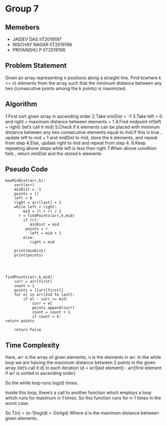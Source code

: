 # Group 7

## Memebers
- JAIDEV DAS IIT2019197
- NISCHAY NAGAR IIT2019196
- PRIYANSHU P IIT2019198

## Problem Statement
Given an array representing n positions along a straight line. Find k(where k <= n) elements from the array such that the minimum distance between any two (consecutive points among the k points) is maximized. 


## Algorithm
1.First sort given array in ascending order
2.Take minDist = -1
3.Take left = 0 and right = maximum distance between elements + 1
4.Find midpoint of(left + right) (let’s call it mid)
5.Check if k elements can be placed with minimum distance between any two consecutive elements equal to mid.If this is true , update left to mid + 1 and midDist to mid, store the k elements, and repeat from step 4.Else, update right to mid and repeat from step 4.
6.Keep repeating above steps while left is less than right
7.When above condition fails , return minDist and the stored k elements 




## Pseudo Code
```
maxMinDist(arr,k):
    sort(arr)
    minDist = -1
    points = []
    left = 0
    right = arr[last] + 1
    while left < right:
        mid = (l + r) / 2
	  r = findPoints(arr,k,mid)
        if (r):
           minDist = mid
	     points = r
           left = mid + 1
        else:
           right = mid
            
    print(minDist)
    print(points)




findPoints(arr,k,mid):
	curr = arr[first]
	count = 1
	points = [[arr[first]]
	for el in arr[2nd to last]:
		if el - curr >= mid:
			curr = el
			points.append(curr)
			count = count + 1
			if count = k:
return points	
	
	return False

```




## Time Complexity

Here, arr is the array of given elements, n is the elements in arr.
In the while loop we are halving the maximum distance between 2 points in the given array (let’s call it d) in each iteration (d = arr[last element] - arr[first element if arr is sorted in ascending order)

So the while loop runs log(d) times.

Inside this loop, there’s a call to another function which employs a loop which runs for maximum n-1 times. So this function runs for n-1 times in the worst case.

So T(n) = (n-1)log(d) = O(nlgd)
Where d is the maximum distance between given elements.
